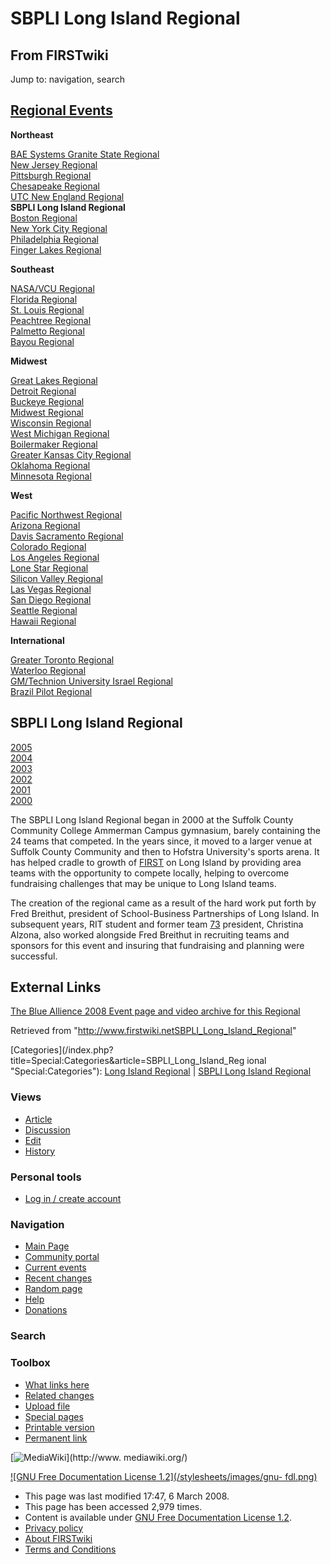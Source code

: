 # SBPLI Long Island Regional

## From FIRSTwiki

Jump to: navigation, search

## [Regional Events](Index_of_Regionals "Index of Regionals")

**Northeast**

[BAE Systems Granite State Regional](BAE_Systems_Granite_State_Regional "BAE Systems Granite
State Regional")<br>
[New Jersey Regional](New_Jersey_Regional "New Jersey Regional")<br>
[Pittsburgh Regional](Pittsburgh_Regional "Pittsburgh Regional")<br>
[Chesapeake Regional](Chesapeake_Regional "Chesapeake Regional")<br>
[UTC New England Regional](UTC_New_England_Regional "UTC New
England Regional")<br>
**SBPLI Long Island Regional**<br>
[Boston Regional](Boston_Regional "Boston Regional")<br>
[New York City Regional](New_York_City_Regional "New York City
Regional")<br>
[Philadelphia Regional](Philadelphia_Regional "Philadelphia
Regional")<br>
[Finger Lakes Regional](Finger_Lakes_Regional "Finger Lakes
Regional")

**Southeast**

[NASA/VCU Regional](NASA/VCU_Regional "NASA/VCU Regional")<br>
[Florida Regional](Florida_Regional "Florida Regional")<br>
[St. Louis Regional](St._Louis_Regional "St. Louis Regional")<br>
[Peachtree Regional](Peachtree_Regional "Peachtree Regional")<br>
[Palmetto Regional](Palmetto_Regional "Palmetto Regional")<br>
[Bayou Regional](Bayou_Regional "Bayou Regional")

**Midwest**

[Great Lakes Regional](Great_Lakes_Regional "Great Lakes Regional")<br>
[Detroit Regional](Detroit_Regional "Detroit Regional")<br>
[Buckeye Regional](Buckeye_Regional "Buckeye Regional")<br>
[Midwest Regional](Midwest_Regional "Midwest Regional")<br>
[Wisconsin Regional](Wisconsin_Regional "Wisconsin Regional")<br>
[West Michigan Regional](West_Michigan_Regional "West Michigan
Regional")<br>
[Boilermaker Regional](Boilermaker_Regional "Boilermaker Regional")<br>
[Greater Kansas City Regional](Greater_Kansas_City_Regional "Greater Kansas City Regional")<br>
[Oklahoma Regional](Oklahoma_Regional "Oklahoma Regional")<br>
[Minnesota Regional](Minnesota_Regional "Minnesota Regional")

**West**

[Pacific Northwest Regional](Pacific_Northwest_Regional "Pacific
Northwest Regional")<br>
[Arizona Regional](Arizona_Regional "Arizona Regional")<br>
[Davis Sacramento Regional](Davis_Sacramento_Regional "Davis
Sacramento Regional")<br>
[Colorado Regional](Colorado_Regional "Colorado Regional")<br>
[Los Angeles Regional](Los_Angeles_Regional "Los Angeles Regional")<br>
[Lone Star Regional](Lone_Star_Regional "Lone Star Regional")<br>
[Silicon Valley Regional](Silicon_Valley_Regional "Silicon Valley
Regional")<br>
[Las Vegas Regional](Las_Vegas_Regional "Las Vegas Regional")<br>
[San Diego Regional](San_Diego_Regional "San Diego Regional")<br>
[Seattle Regional](Seattle_Regional "Seattle Regional")<br>
[Hawaii Regional](Hawaii_Regional "Hawaii Regional")

**International**

[Greater Toronto Regional](Greater_Toronto_Regional "Greater
Toronto Regional")<br>
[Waterloo Regional](Waterloo_Regional "Waterloo Regional")<br>
[GM/Technion University Israel Regional](GM/Technion_University_Israel_Regional "GM/Technion
University Israel Regional")<br>
[Brazil Pilot Regional](Brazil_Pilot_Regional "Brazil Pilot
Regional")

## **SBPLI Long Island Regional**

[2005](Long_Island_Regional_%282005%29 "Long Island Regional
\(2005\)")<br>
[2004](Long_Island_Regional_%282004%29 "Long Island Regional
\(2004\)")<br>
[2003](Long_Island_Regional_%282003%29 "Long Island Regional
\(2003\)")<br>
[2002](Long_Island_Regional_%282002%29 "Long Island Regional
\(2002\)")<br>
[2001](/index.php?title=Long_Island_Regional_%282001%29&action=edit "Long
Island Regional \(2001\)")<br>
[2000](/index.php?title=Long_Island_Regional_%282000%29&action=edit "Long
Island Regional \(2000\)")

The SBPLI Long Island Regional began in 2000 at the Suffolk County Community College Ammerman Campus gymnasium, barely containing the 24 teams that competed. In the years since, it moved to a larger venue at Suffolk County Community and then to Hofstra University's sports arena. It has helped cradle to growth of [FIRST](first) on Long Island by providing area teams with the opportunity to compete locally, helping to overcome fundraising challenges that may be unique to Long Island teams.

The creation of the regional came as a result of the hard work put forth by Fred Breithut, president of School-Business Partnerships of Long Island. In subsequent years, RIT student and former team [73](73 "73") president, Christina Alzona, also worked alongside Fred Breithut in recruiting teams and sponsors for this event and insuring that fundraising and planning were successful.

## External Links

[The Blue Allience 2008 Event page and video archive for this Regional](http://www.thebluealliance.net/tbatv/event.php?eventid=176 "http://www.thebluealliance.net/tbatv/event.php?eventid=176")

Retrieved from "<http://www.firstwiki.netSBPLI_Long_Island_Regional>"

[Categories](/index.php?title=Special:Categories&article=SBPLI_Long_Island_Reg
ional "Special:Categories"): [Long Island Regional](Category:Long_Island_Regional "Category:Long Island
Regional") | [SBPLI Long Island Regional](Category:SBPLI_Long_Island_Regional "Category:SBPLI Long
Island Regional")

### Views

- [Article](SBPLI_Long_Island_Regional)
- [Discussion](Talk:SBPLI_Long_Island_Regional)
- [Edit](/index.php?title=SBPLI_Long_Island_Regional&action=edit)
- [History](/index.php?title=SBPLI_Long_Island_Regional&action=history)

### Personal tools

- [Log in / create account](/index.php?title=Special:Userlogin&returnto=SBPLI_Long_Island_Regional)

[](Main_Page "Main Page")

### Navigation

- [Main Page](Main_Page)
- [Community portal](FIRSTwiki:Community_portal)
- [Current events](Current_events)
- [Recent changes](Special:Recentchanges)
- [Random page](Special:Random)
- [Help](Help:Contents)
- [Donations](FIRSTwiki:Site_support)

### Search

### Toolbox

- [What links here](Special:Whatlinkshere/SBPLI_Long_Island_Regional)
- [Related changes](Special:Recentchangeslinked/SBPLI_Long_Island_Regional)
- [Upload file](Special:Upload)
- [Special pages](Special:Specialpages)
- [Printable version](/index.php?title=SBPLI_Long_Island_Regional&printable=yes)
- [Permanent link](/index.php?title=SBPLI_Long_Island_Regional&oldid=66654)

[![MediaWiki](/skins/common/images/poweredby_mediawiki_88x31.png)](http://www.
mediawiki.org/)

[![GNU Free Documentation License 1.2](/stylesheets/images/gnu-
fdl.png)](http://www.gnu.org/copyleft/fdl.html)

- This page was last modified 17:47, 6 March 2008.
- This page has been accessed 2,979 times.
- Content is available under [GNU Free Documentation License 1.2](http://www.gnu.org/copyleft/fdl.html "http://www.gnu.org/copyleft/fdl.html").
- [Privacy policy](FIRSTwiki:Privacy_policy "FIRSTwiki:Privacy policy")
- [About FIRSTwiki](FIRSTwiki:About "FIRSTwiki:About")
- [Terms and Conditions](FIRSTwiki:Terms_and_conditions "FIRSTwiki:Terms and conditions")
